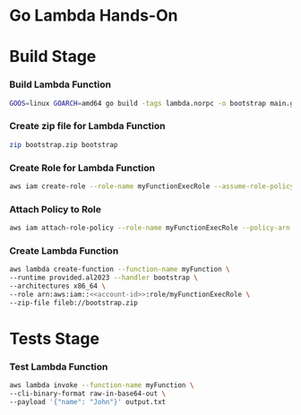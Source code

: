 # Go Lambda Hands-On

# Build Stage

### Build Lambda Function
```bash
GOOS=linux GOARCH=amd64 go build -tags lambda.norpc -o bootstrap main.go
```

### Create zip file for Lambda Function
```bash
zip bootstrap.zip bootstrap
```

### Create Role for Lambda Function
```bash
aws iam create-role --role-name myFunctionExecRole --assume-role-policy-document file://trust-policy.json
```

### Attach Policy to Role
```bash
aws iam attach-role-policy --role-name myFunctionExecRole --policy-arn arn:aws:iam::aws:policy/service-role/AWSLambdaBasicExecutionRole
```

### Create Lambda Function

```bash
aws lambda create-function --function-name myFunction \
--runtime provided.al2023 --handler bootstrap \
--architectures x86_64 \
--role arn:aws:iam::<<account-id>>:role/myFunctionExecRole \
--zip-file fileb://bootstrap.zip
```

# Tests Stage

### Test Lambda Function
```bash
aws lambda invoke --function-name myFunction \
--cli-binary-format raw-in-base64-out \
--payload '{"name": "John"}' output.txt
```
